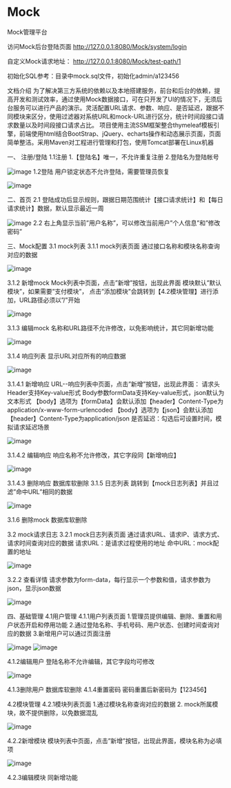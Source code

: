# Mock
Mock管理平台

访问Mock后台登陆页面
http://127.0.0.1:8080/Mock/system/login

自定义Mock请求地址：
http://127.0.0.1:8080/Mock/test-path/1

初始化SQL参考：目录中mock.sql文件，初始化admin/a123456


文档介绍
为了解决第三方系统的依赖以及本地搭建服务，前台和后台的依赖，提高开发和测试效率，通过使用Mock数据接口，可在只开发了UI的情况下，无须后台服务可以进行产品的演示。灵活配置URL请求、参数、响应、是否延迟，跟据不同模块来区分，使用过滤器对系统URL和mock-URL进行区分，统计时间段接口请求数量以及时间段接口请求占比。
项目使用主流SSM框架整合thymeleaf模板引擎，前端使用html结合BootStrap、jQuery、echarts操作和动态展示页面，页面简单整洁。采用Maven对工程进行管理和打包，使用Tomcat部署在Linux机器

一、	注册/登陆
1.1注册
1.【登陆名】唯一，不允许重复注册
2.登陆名为登陆帐号

![image](https://github.com/luozhuwang/Mock/blob/master/src/main/webapp/static/images/1.png)
1.2登陆
用户锁定状态不允许登陆，需要管理员恢复

![image](https://github.com/luozhuwang/Mock/blob/master/src/main/webapp/static/images/2.png)

二、首页
2.1	登陆成功后显示规则，跟据日期范围统计【接口请求统计】和【每日请求统计】数据，默认显示最近一周

![image](https://github.com/luozhuwang/Mock/blob/master/src/main/webapp/static/images/3.png)
2.2	右上角显示当前”用户名称”，可以修改当前用户”个人信息”和”修改密码”

三、Mock配置
3.1 mock列表
3.1.1	mock列表页面
通过接口名称和模块名称查询对应的数据

![image](https://github.com/luozhuwang/Mock/blob/master/src/main/webapp/static/images/4.png)

3.1.2	新增mock
Mock列表中页面，点击”新增”按钮，出现此界面
模块默认”默认模块”，如果需要”支付模块”， 点击”添加模块”会跳转到【4.2模块管理】进行添加，URL路径必须以”/”开始

![image](https://github.com/luozhuwang/Mock/blob/master/src/main/webapp/static/images/5.png)

3.1.3	编辑mock
名称和URL路径不允许修改，以免影响统计，其它同新增功能

![image](https://github.com/luozhuwang/Mock/blob/master/src/main/webapp/static/images/6.png)

3.1.4	响应列表
显示URL对应所有的响应数据

![image](https://github.com/luozhuwang/Mock/blob/master/src/main/webapp/static/images/7.png)

3.1.4.1 新增响应
URL--响应列表中页面，点击”新增”按钮，出现此界面：
请求头Header支持Key-value形式
Body参数formData支持Key-value形式，json默认为文本形式
【body】选项为【formData】会默认添加【header】Content-Type为application/x-www-form-urlencoded
【body】选项为【json】会默认添加【header】Content-Type为application/json
是否延迟：勾选后可设置时间，模拟请求延迟场景

![image](https://github.com/luozhuwang/Mock/blob/master/src/main/webapp/static/images/8.png)

3.1.4.2	编辑响应
响应名称不允许修改，其它字段同【新增响应】

![image](https://github.com/luozhuwang/Mock/blob/master/src/main/webapp/static/images/9.png)

3.1.4.3	删除响应
数据库软删除
3.1.5	日志列表
跳转到【mock日志列表】并且过滤”命中URL”相同的数据

![image](https://github.com/luozhuwang/Mock/blob/master/src/main/webapp/static/images/10.png)

3.1.6	删除mock
数据库软删除

3.2 mock请求日志
3.2.1	mock日志列表页面
通过请求URL、请求IP、请求方式、请求时间查询对应的数据
请求URL：是请求过程使用的地址
命中URL：mock配置的地址

![image](https://github.com/luozhuwang/Mock/blob/master/src/main/webapp/static/images/11.png)

3.2.2	查看详情
请求参数为form-data，每行显示一个参数和值，请求参数为json，显示json数据

![image](https://github.com/luozhuwang/Mock/blob/master/src/main/webapp/static/images/12.png)

四、基础管理
4.1用户管理
4.1.1用户列表页面
1.管理员提供编辑、删除、重置和用户状态开启和停用功能
2.通过登陆名称、手机号码、用户状态、创建时间查询对应的数据
3.新增用户可以通过页面注册

![image](https://github.com/luozhuwang/Mock/blob/master/src/main/webapp/static/images/13.png)
![image](https://github.com/luozhuwang/Mock/blob/master/src/main/webapp/static/images/14.png)

4.1.2编辑用户
登陆名称不允许编辑，其它字段均可修改

![image](https://github.com/luozhuwang/Mock/blob/master/src/main/webapp/static/images/15.png)

4.1.3删除用户
数据库软删除
4.1.4重置密码
密码重置后新密码为【123456】

4.2模块管理
4.2.1模块列表页面
1.通过模块名称查询对应的数据
2. mock所属模块，故不提供删除，以免数据混乱

![image](https://github.com/luozhuwang/Mock/blob/master/src/main/webapp/static/images/16.png)

4.2.2新增模块
模块列表中页面，点击”新增”按钮，出现此界面，模块名称为必填项

![image](https://github.com/luozhuwang/Mock/blob/master/src/main/webapp/static/images/17.png)

4.2.3编辑模块
同新增功能
